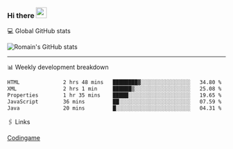 ### Hi there <img src="https://media.giphy.com/media/hvRJCLFzcasrR4ia7z/giphy.gif" width="25px" height="25px">

💻 Global GitHub stats


![Romain's GitHub stats](https://github-readme-stats.vercel.app/api?username=Flasssh&show_icons=true&theme=tokyonight)

---

📊 Weekly development breakdown
<!--START_SECTION:waka-->

```txt
HTML              2 hrs 48 mins   ████████▓░░░░░░░░░░░░░░░░   34.80 %
XML               2 hrs 1 min     ██████▒░░░░░░░░░░░░░░░░░░   25.08 %
Properties        1 hr 35 mins    █████░░░░░░░░░░░░░░░░░░░░   19.65 %
JavaScript        36 mins         ██░░░░░░░░░░░░░░░░░░░░░░░   07.59 %
Java              20 mins         █░░░░░░░░░░░░░░░░░░░░░░░░   04.31 %
```

<!--END_SECTION:waka-->

🖇 Links

[Codingame](https://www.codingame.com/profile/defc3ee5279aecc1bb6114e1f994ea9b3325423)
